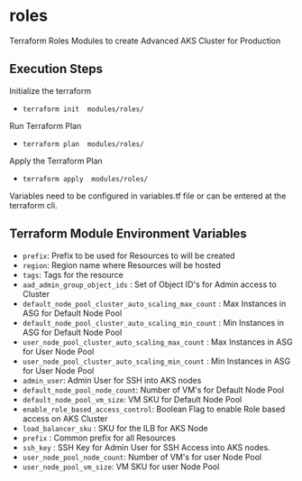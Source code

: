 # roles
Terraform Roles Modules to create Advanced AKS Cluster for Production

## Execution Steps

Initialize the terraform

- ``` terraform init  modules/roles/ ```

Run Terraform Plan

- ``` terraform plan  modules/roles/ ```

Apply the Terraform Plan

- ``` terraform apply  modules/roles/ ```

Variables need to be configured in variables.tf file or can be entered at the terraform cli.

## Terraform Module Environment Variables

- `prefix`: Prefix to be used for Resources to will be created
- `region`: Region name where Resources will be hosted
- `tags`: Tags for the resource
- `aad_admin_group_object_ids` : Set of Object ID's for Admin access to Cluster
- `default_node_pool_cluster_auto_scaling_max_count` : Max Instances in ASG for Default Node Pool
- `default_node_pool_cluster_auto_scaling_min_count` : Min Instances in ASG for Default Node Pool
- `user_node_pool_cluster_auto_scaling_max_count` : Max Instances in ASG for User Node Pool
- `user_node_pool_cluster_auto_scaling_min_count` : Min Instances in ASG for User Node Pool
- `admin_user`: Admin User for SSH into AKS nodes
- `default_node_pool_node_count`: Number of VM's for Default Node Pool
- `default_node_pool_vm_size`: VM SKU for Default Node Pool
- `enable_role_based_access_control`: Boolean Flag to enable Role based access on AKS Cluster
- `load_balancer_sku` : SKU for the ILB for AKS Node
- `prefix` : Common prefix for all Resources
- `ssh_key` : SSH Key for Admin User for SSH Access into AKS nodes.
- `user_node_pool_node_count`: Number of VM's for user Node Pool
- `user_node_pool_vm_size`: VM SKU for user Node Pool
